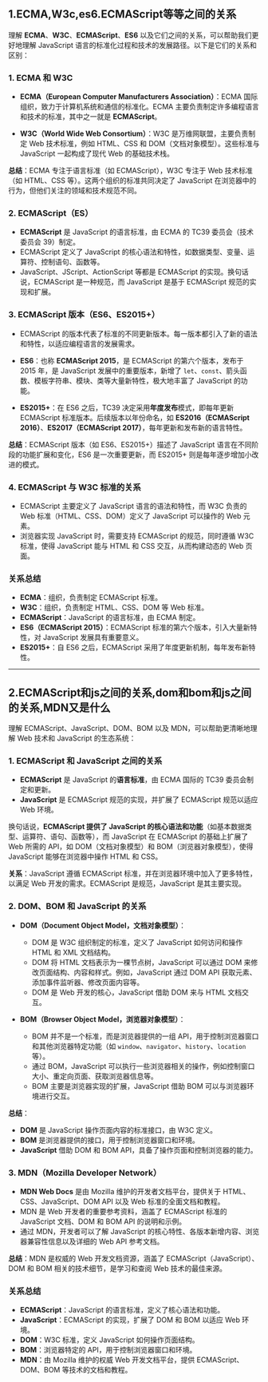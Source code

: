 ## **1.ECMA,W3c,es6.ECMAScript等等之间的关系**
理解 **ECMA**、**W3C**、**ECMAScript**、**ES6** 以及它们之间的关系，可以帮助我们更好地理解 JavaScript 语言的标准化过程和技术的发展路径。以下是它们的关系和区别：

### 1. **ECMA** 和 **W3C**

- **ECMA（European Computer Manufacturers Association）**：ECMA 国际组织，致力于计算机系统和通信的标准化。ECMA 主要负责制定许多编程语言和技术的标准，其中之一就是 **ECMAScript**。
  
- **W3C（World Wide Web Consortium）**：W3C 是万维网联盟，主要负责制定 Web 技术标准，例如 HTML、CSS 和 DOM（文档对象模型）。这些标准与 JavaScript 一起构成了现代 Web 的基础技术栈。

**总结**：ECMA 专注于语言标准（如 ECMAScript），W3C 专注于 Web 技术标准（如 HTML、CSS 等）。这两个组织的标准共同决定了 JavaScript 在浏览器中的行为，但他们关注的领域和技术规范不同。

### 2. **ECMAScript（ES）**

- **ECMAScript** 是 JavaScript 的语言标准，由 ECMA 的 TC39 委员会（技术委员会 39）制定。
- ECMAScript 定义了 JavaScript 的核心语法和特性，如数据类型、变量、运算符、控制语句、函数等。
- JavaScript、JScript、ActionScript 等都是 ECMAScript 的实现。换句话说，ECMAScript 是一种规范，而 JavaScript 是基于 ECMAScript 规范的实现和扩展。

### 3. **ECMAScript 版本（ES6、ES2015+）**

- ECMAScript 的版本代表了标准的不同更新版本。每一版本都引入了新的语法和特性，以适应编程语言的发展需求。
  
- **ES6**：也称 **ECMAScript 2015**，是 ECMAScript 的第六个版本，发布于 2015 年，是 JavaScript 发展中的重要版本，新增了 `let`、`const`、箭头函数、模板字符串、模块、类等大量新特性，极大地丰富了 JavaScript 的功能。

- **ES2015+**：在 ES6 之后，TC39 决定采用**年度发布**模式，即每年更新 ECMAScript 标准版本。后续版本以年份命名，如 **ES2016（ECMAScript 2016）**、**ES2017（ECMAScript 2017）**，每年更新和发布新的语言特性。

**总结**：ECMAScript 版本（如 ES6、ES2015+）描述了 JavaScript 语言在不同阶段的功能扩展和变化，ES6 是一次重要更新，而 ES2015+ 则是每年逐步增加小改进的模式。

### 4. ECMAScript 与 W3C 标准的关系

- ECMAScript 主要定义了 JavaScript 语言的语法和特性，而 W3C 负责的 Web 标准（HTML、CSS、DOM）定义了 JavaScript 可以操作的 Web 元素。
- 浏览器实现 JavaScript 时，需要支持 ECMAScript 的规范，同时遵循 W3C 标准，使得 JavaScript 能与 HTML 和 CSS 交互，从而构建动态的 Web 页面。

### 关系总结
- **ECMA**：组织，负责制定 ECMAScript 标准。
- **W3C**：组织，负责制定 HTML、CSS、DOM 等 Web 标准。
- **ECMAScript**：JavaScript 的语言标准，由 ECMA 制定。
- **ES6（ECMAScript 2015）**：ECMAScript 标准的第六个版本，引入大量新特性，对 JavaScript 发展具有重要意义。
- **ES2015+**：自 ES6 之后，ECMAScript 采用了年度更新机制，每年发布新特性。

---

## **2.ECMAScript和js之间的关系,dom和bom和js之间的关系,MDN又是什么**
理解 ECMAScript、JavaScript、DOM、BOM 以及 MDN，可以帮助更清晰地理解 Web 技术和 JavaScript 的生态系统：

### 1. **ECMAScript 和 JavaScript 之间的关系**

- **ECMAScript** 是 JavaScript 的**语言标准**，由 ECMA 国际的 TC39 委员会制定和更新。
- **JavaScript** 是 ECMAScript 规范的实现，并扩展了 ECMAScript 规范以适应 Web 环境。
  
换句话说，**ECMAScript 提供了 JavaScript 的核心语法和功能**（如基本数据类型、运算符、语句、函数等），而 JavaScript 在 ECMAScript 的基础上扩展了 Web 所需的 API，如 DOM（文档对象模型）和 BOM（浏览器对象模型），使得 JavaScript 能够在浏览器中操作 HTML 和 CSS。

**关系**：JavaScript 遵循 ECMAScript 标准，并在浏览器环境中加入了更多特性，以满足 Web 开发的需求。ECMAScript 是规范，JavaScript 是其主要实现。

### 2. **DOM、BOM 和 JavaScript 的关系**

- **DOM（Document Object Model，文档对象模型）**：
  - DOM 是 W3C 组织制定的标准，定义了 JavaScript 如何访问和操作 HTML 和 XML 文档结构。
  - DOM 将 HTML 文档表示为一棵节点树，JavaScript 可以通过 DOM 来修改页面结构、内容和样式。例如，JavaScript 通过 DOM API 获取元素、添加事件监听器、修改页面内容等。
  - DOM 是 Web 开发的核心，JavaScript 借助 DOM 来与 HTML 文档交互。

- **BOM（Browser Object Model，浏览器对象模型）**：
  - BOM 并不是一个标准，而是浏览器提供的一组 API，用于控制浏览器窗口和其他浏览器特定功能（如 `window`、`navigator`、`history`、`location` 等）。
  - 通过 BOM，JavaScript 可以执行一些浏览器相关的操作，例如控制窗口大小、重定向页面、获取浏览器信息等。
  - BOM 主要是浏览器实现的扩展，JavaScript 借助 BOM 可以与浏览器环境进行交互。

**总结**：
- **DOM** 是 JavaScript 操作页面内容的标准接口，由 W3C 定义。
- **BOM** 是浏览器提供的接口，用于控制浏览器窗口和环境。
- **JavaScript** 借助 DOM 和 BOM API，具备了操作页面和控制浏览器的能力。

### 3. **MDN（Mozilla Developer Network）**

- **MDN Web Docs** 是由 Mozilla 维护的开发者文档平台，提供关于 HTML、CSS、JavaScript、DOM API 以及 Web 标准的全面文档和教程。
- MDN 是 Web 开发者的重要参考资料，涵盖了 ECMAScript 标准的 JavaScript 文档、DOM 和 BOM API 的说明和示例。
- 通过 MDN，开发者可以了解 JavaScript 的核心特性、各版本新增内容、浏览器兼容性信息以及详细的 Web API 参考文档。

**总结**：MDN 是权威的 Web 开发文档资源，涵盖了 ECMAScript（JavaScript）、DOM 和 BOM 相关的技术细节，是学习和查阅 Web 技术的最佳来源。

### 关系总结

- **ECMAScript**：JavaScript 的语言标准，定义了核心语法和功能。
- **JavaScript**：ECMAScript 的实现，扩展了 DOM 和 BOM 以适应 Web 环境。
- **DOM**：W3C 标准，定义 JavaScript 如何操作页面结构。
- **BOM**：浏览器特定的 API，用于控制浏览器窗口和环境。
- **MDN**：由 Mozilla 维护的权威 Web 开发文档平台，提供 ECMAScript、DOM、BOM 等技术的文档和教程。
